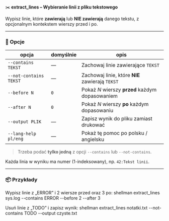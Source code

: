 ✂️ **extract_lines – Wybieranie linii z pliku tekstowego**

Wypisz linie, które **zawierają** lub **NIE zawierają** danego tekstu, z opcjonalnym kontekstem wierszy przed i po.

---

### 🔧 Opcje

| opcja | domyślnie | opis |
|-------|-----------|------|
| `--contains TEKST` | — | Zachowaj linie zawierające `TEKST` |
| `--not-contains TEKST` | — | Zachowaj linie, które **NIE** zawierają `TEKST` |
| `--before N` | `0` | Pokaż *N* wierszy **przed** każdym dopasowaniem |
| `--after N`  | `0` | Pokaż *N* wierszy **po** każdym dopasowaniu |
| `--output PLIK` | — | Zapisz wynik do pliku zamiast drukować |
| `--lang-help pl/eng` | — | Pokaż tę pomoc po polsku / angielsku |

> Trzeba podać **tylko jedną** z opcji `--contains` lub `--not-contains`.

Każda linia w wyniku ma numer (1-indeksowany), np. `42:Tekst linii`.

---

### 📦 Przykłady

Wypisz linie z „ERROR” i 2 wiersze przed oraz 3 po:
shellman extract_lines sys.log --contains ERROR --before 2 --after 3

Usuń linie z „TODO” i zapisz wynik:
shellman extract_lines notatki.txt --not-contains TODO --output czyste.txt
